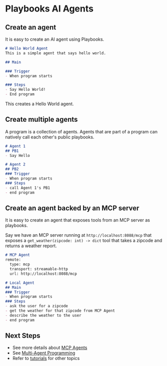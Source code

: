# Playbooks AI Agents

## Create an agent
It is easy to create an AI agent using Playbooks.

```md
# Hello World Agent
This is a simple agent that says hello world.

## Main

### Trigger
- When program starts

### Steps
- Say Hello World!
- End program
```

This creates a Hello World agent.

## Create multiple agents
A program is a collection of agents. Agents that are part of a program can natively call each other's public playbooks.

```md
# Agent 1
## PB1
- Say Hello

# Agent 2
## PB2
### Trigger
- When program starts
### Steps
- call Agent 1's PB1
- end program
```

## Create an agent backed by an MCP server
It is easy to create an agent that exposes tools from an MCP server as playbooks.

Say we have an MCP server running at `http://localhost:8088/mcp` that exposes a `get_weather(zipcode: int) -> dict` tool that takes a zipcode and returns a weather report.

```md
# MCP Agent
remote:
  type: mcp
  transport: streamable-http
  url: http://localhost:8088/mcp

# Local Agent
## Main
### Trigger
- When program starts
### Steps
- ask the user for a zipcode
- get the weather for that zipcode from MCP Agent
- describe the weather to the user
- end program
```

## Next Steps
- See more details about [MCP Agents](mcp-agent.md)
- See [Multi-Agent Programming](../multi-agent-systems/index.md)
- Refer to [tutorials](../tutorials/index.md) for other topics